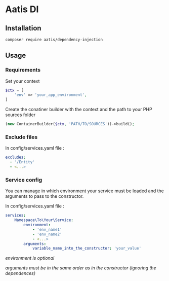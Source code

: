 # Aatis DI

## Installation

```bash
composer require aatis/dependency-injection
```

## Usage

### Requirements

Set your context

```php
$ctx = [
    'env' => 'your_app_environment',
]
```

Create the conatiner builder with the context and the path to your PHP sources folder

```php
(new ContainerBuilder($ctx, 'PATH/TO/SOURCES'))->build();
```

### Exclude files

In config/services.yaml file :

```yaml
excludes:
  - '/Entity'
  - <...>
```

### Service config

You can manage in which environment your service must be loaded and the arguments to pass to the constructor.

In config/services.yaml file :

```yaml
services:
    Namespace\To\Your\Service:
        environment:
            - 'env_name1'
            - 'env_name2'
            - <...>
        arguments:
            variable_name_into_the_constructor: 'your_value'
```

*environment is optional*

*arguments must be in the same order as in the constructor (ignoring the dependences)*
